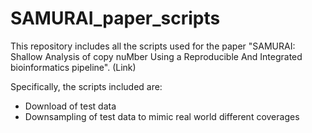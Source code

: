 # SAMURAI_paper_scripts

This repository includes all the scripts used for the paper "SAMURAI: Shallow Analysis of copy nuMber Using a Reproducible And Integrated bioinformatics pipeline". (Link)

Specifically, the scripts included are:

- Download of test data
- Downsampling of test data to mimic real world different coverages
